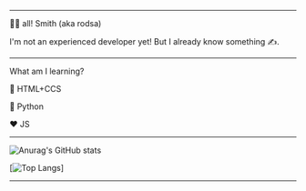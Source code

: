 
---

👋🏻 all! Smith (aka rodsa)

I'm not an experienced developer yet! But I already know something ✍️.

---

What am I learning?

💙 HTML+CCS

💛 Python

❤️ JS

---

![Anurag's GitHub stats](https://github-readme-stats.vercel.app/api?username=valueiszero&theme=moltack&show_icons=true)

[![Top Langs](https://github-readme-stats.vercel.app/api/top-langs/?username=valueiszero&layout=donut-vertical)]

---
